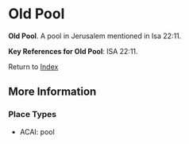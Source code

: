 # Old Pool
**Old Pool**. 
A pool in Jerusalem mentioned in Isa 22:11. 




**Key References for Old Pool**: 
ISA 22:11. 






Return to [Index](00-Index.md)

## More Information

### Place Types

* ACAI: pool




